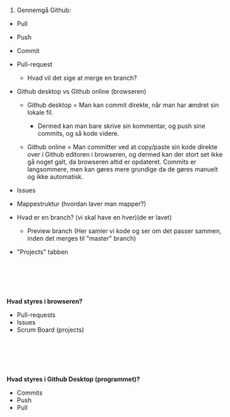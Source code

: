 1. Gennemgå Github:
 - Pull
 - Push
 - Commit
 - Pull-request
     - Hvad vil det sige at merge en branch?
     
 - Github desktop vs Github online (browseren)
    - Github desktop = Man kan commit direkte, når man har ændret sin lokale fil. 
        - Dermed kan man bare skrive sin kommentar, og push sine commits, og så kode videre.

    - Github online = Man committer ved at copy/paste sin kode direkte over i Github editoren i browseren, og dermed kan der stort set ikke gå noget galt, da browseren altid er opdateret. Commits er langsommere, men kan gøres mere grundige da de gøres manuelt og ikke automatisk.

 - Issues

 - Mappestruktur (hvordan laver man mapper?)

 - Hvad er en branch? (vi skal have en hver)(de er lavet)
   - Preview branch (Her samler vi kode og ser om det passer sammen, inden det merges til "master" branch)
 

 
 - "Projects" tabben

 <br><br><br><br>

 <b>Hvad styres i browseren?</b>

 - Pull-requests
 - Issues
 - Scrum Board (projects)


 <br><br><br><br>
 
 <b>Hvad styres i Github Desktop (programmet)?</b>

 - Commits
 - Push
 - Pull